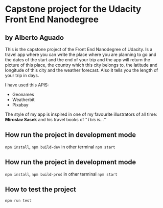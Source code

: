 # Capstone project for the Udacity Front End Nanodegree #
## by Alberto Aguado ##

This is the capstone project of the Front End Nanodegree of Udacity. Is a travel app where you can write the place where you are planning to go and the dates of the start and the end of your trip and the app will return the picture of this place, the country which this city belongs to, the latitude and longitude of this city and the weather forecast. Also it tells you the length of your trip in days.

I have used this APIS:
- Geonames
- Weatherbit
- Pixabay

The style of my app is inspired in one of my favourite illustrators of all time: **Miroslav Sasek** and his travel books of "*This is...*"

## How run the project in development mode ##

`npm install`,
`npm build-dev`
in other terminal `npm start`


## How run the project in development mode ##

`npm install`,
`npm build-prod`
in other terminal `npm start`


## How to test the project ##

`npm run test`